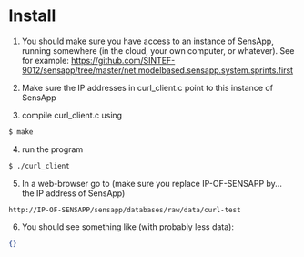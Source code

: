 Install
=======
1. You should make sure you have access to an instance of SensApp, running somewhere (in the cloud, your own computer, or whatever). See for example: https://github.com/SINTEF-9012/sensapp/tree/master/net.modelbased.sensapp.system.sprints.first

2. Make sure the IP addresses in curl_client.c point to this instance of SensApp

3. compile curl_client.c using 
```bash
$ make
```

4. run the program
```bash
$ ./curl_client
```

5. In a web-browser go to (make sure you replace IP-OF-SENSAPP by... the IP address of SensApp)
```
http://IP-OF-SENSAPP/sensapp/databases/raw/data/curl-test
```

6. You should see something like (with probably less data):
```json
{}
```